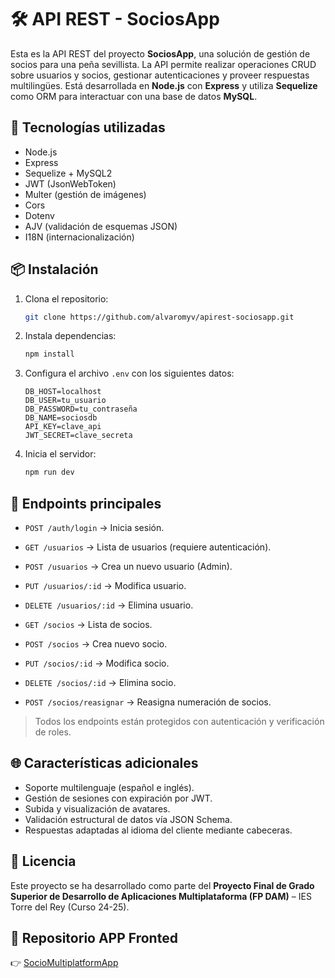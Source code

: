 
# 🛠️ API REST - SociosApp

Esta es la API REST del proyecto **SociosApp**, una solución de gestión de socios para una peña sevillista. La API permite realizar operaciones CRUD sobre usuarios y socios, gestionar autenticaciones y proveer respuestas multilingües. Está desarrollada en **Node.js** con **Express** y utiliza **Sequelize** como ORM para interactuar con una base de datos **MySQL**.

## 🚀 Tecnologías utilizadas

- Node.js
- Express
- Sequelize + MySQL2
- JWT (JsonWebToken)
- Multer (gestión de imágenes)
- Cors
- Dotenv
- AJV (validación de esquemas JSON)
- I18N (internacionalización)

## 📦 Instalación

1. Clona el repositorio:
   ```bash
   git clone https://github.com/alvaromyv/apirest-sociosapp.git
   ```
2. Instala dependencias:
   ```bash
   npm install
   ```
3. Configura el archivo `.env` con los siguientes datos:
   ```env
   DB_HOST=localhost
   DB_USER=tu_usuario
   DB_PASSWORD=tu_contraseña
   DB_NAME=sociosdb
   API_KEY=clave_api
   JWT_SECRET=clave_secreta
   ```

4. Inicia el servidor:
   ```bash
   npm run dev
   ```

## 📄 Endpoints principales

- `POST /auth/login` → Inicia sesión.
- `GET /usuarios` → Lista de usuarios (requiere autenticación).
- `POST /usuarios` → Crea un nuevo usuario (Admin).
- `PUT /usuarios/:id` → Modifica usuario.
- `DELETE /usuarios/:id` → Elimina usuario.

- `GET /socios` → Lista de socios.
- `POST /socios` → Crea nuevo socio.
- `PUT /socios/:id` → Modifica socio.
- `DELETE /socios/:id` → Elimina socio.
- `POST /socios/reasignar` → Reasigna numeración de socios.

> Todos los endpoints están protegidos con autenticación y verificación de roles.

## 🌐 Características adicionales

- Soporte multilenguaje (español e inglés).
- Gestión de sesiones con expiración por JWT.
- Subida y visualización de avatares.
- Validación estructural de datos vía JSON Schema.
- Respuestas adaptadas al idioma del cliente mediante cabeceras.

## 🧾 Licencia

Este proyecto se ha desarrollado como parte del **Proyecto Final de Grado Superior de Desarrollo de Aplicaciones Multiplataforma (FP DAM)** – IES Torre del Rey (Curso 24-25).

## 📂 Repositorio APP Fronted

👉 [SocioMultiplatformApp](https://github.com/alvaromyv/SocioMultiplatformApp)
